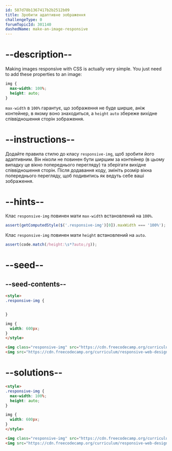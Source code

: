 ```yaml
---
id: 587d78b1367417b2b2512b09
title: Зробити адаптивне зображення
challengeType: 0
forumTopicId: 301140
dashedName: make-an-image-responsive
---
```


# --description--

Making images responsive with CSS is actually very simple. You just need to add these properties to an image:

```css
img {
  max-width: 100%;
  height: auto;
}
```

`max-width` в `100%` гарантує, що зображення не буде ширше, аніж контейнер, в якому воно знаходиться, а `height` `auto` збереже вихідне співвідношення сторін зображення.

# --instructions--

Додайте правила стилю до класу `responsive-img`, щоб зробити його адаптивним. Він ніколи не повинен бути ширшим за контейнер (в цьому випадку це вікно попереднього перегляду) та зберігати вихідне співвідношення сторін. Після додавання коду, змініть розмір вікна попереднього перегляду, щоб подивитись як ведуть себе ваші зображення.

# --hints--

Клас `responsive-img` повинен мати `max-width` встановлений на `100%`.

```js
assert(getComputedStyle($('.responsive-img')[0]).maxWidth === '100%');
```

Клас `responsive-img` повинен мати `height` встановлений на `auto`.

```js
assert(code.match(/height:\s*?auto;/g));
```

# --seed--

## --seed-contents--

```html
<style>
.responsive-img {


}

img {
  width: 600px;
}
</style>

<img class="responsive-img" src="https://cdn.freecodecamp.org/curriculum/responsive-web-design-principles/FCCStickerPack.jpg" alt="freeCodeCamp stickers set">
<img src="https://cdn.freecodecamp.org/curriculum/responsive-web-design-principles/FCCStickerPack.jpg" alt="freeCodeCamp stickers set">
```

# --solutions--

```html
<style>
.responsive-img {
  max-width: 100%;
  height: auto;
}

img {
  width: 600px;
}
</style>

<img class="responsive-img" src="https://cdn.freecodecamp.org/curriculum/responsive-web-design-principles/FCCStickerPack.jpg" alt="freeCodeCamp stickers set">
<img src="https://cdn.freecodecamp.org/curriculum/responsive-web-design-principles/FCCStickerPack.jpg" alt="freeCodeCamp stickers set">
```
